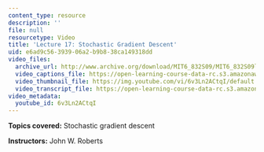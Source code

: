 ```yaml
---
content_type: resource
description: ''
file: null
resourcetype: Video
title: 'Lecture 17: Stochastic Gradient Descent'
uid: e6ad9c56-3939-06a2-b9b8-38ca149318dd
video_files:
  archive_url: http://www.archive.org/download/MIT6_832S09/MIT6_832S09lec17_300k.mp4
  video_captions_file: https://open-learning-course-data-rc.s3.amazonaws.com/6-832-underactuated-robotics-spring-2009/1135c83da29d5c60887f061b93afe4b4_6v3Ln2ACtqI.vtt
  video_thumbnail_file: https://img.youtube.com/vi/6v3Ln2ACtqI/default.jpg
  video_transcript_file: https://open-learning-course-data-rc.s3.amazonaws.com/6-832-underactuated-robotics-spring-2009/dd18a71f0be893587422acf106e0fc7c_6v3Ln2ACtqI.pdf
video_metadata:
  youtube_id: 6v3Ln2ACtqI
---
```


**Topics covered:** Stochastic gradient descent

**Instructors:** John W. Roberts